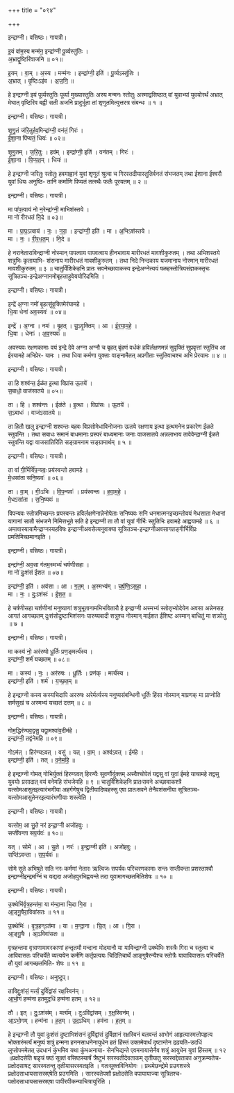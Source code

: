 +++
title = "०९४"

+++


इन्द्राग्नी। वसिष्ठः। गायत्री।

इ॒यं वा॑म॒स्य मन्म॑न॒ इन्द्रा॑ग्नी पू॒र्व्यस्तु॑तिः ।  
अ॒भ्राद्वृ॒ष्टिरि॑वाजनि ॥ ०१॥

इ॒यम् । वा॒म् । अ॒स्य । मन्म॑नः । इन्द्रा॑ग्नी॒ इति॑ । पू॒र्व्यऽस्तु॑तिः ।  
अ॒भ्रात् । वृ॒ष्टिःऽइ॑व । अ॒ज॒नि॒ ॥

हे इन्द्राग्नी इयं पूर्व्यस्तुतिः पूर्व्या मुख्यास्तुतिः अस्य मन्मनः स्तोतुः अस्माद्वसिष्ठात् वां युवाभ्यां युवयोरर्थं अभ्रात् मेघात् वृष्टिरिव बह्वी सती अजनि प्रादुर्भूता तां शृणुतमित्युत्तरत्र संबन्धः ॥ १ ॥

इन्द्राग्नी। वसिष्ठः। गायत्री।

शृ॒णु॒तं ज॑रि॒तुर्हव॒मिन्द्रा॑ग्नी॒ वन॑तं॒ गिरः॑ ।  
ई॒शा॒ना पि॑प्यतं॒ धियः॑ ॥ ०२॥

शृ॒णु॒तम् । ज॒रि॒तुः । हव॑म् । इन्द्रा॑ग्नी॒ इति॑ । वन॑तम् । गिरः॑ ।  
ई॒शा॒ना । पि॒प्य॒त॒म् । धियः॑ ॥

हे इन्द्राग्नी जरितुः स्तोतुः हवमाह्वानं युवां शृणुतं श्रुत्वा च गिरस्तदीयास्तुतिर्वनतं संभजतम् तथा ईशाना ईश्वरौ युवां धियः अनुष्ठि- तानि कर्माणि पिप्यतं तत्स्थैः फलैः पूरयतम् ॥ २ ॥

इन्द्राग्नी। वसिष्ठः। गायत्री।

मा पा॑प॒त्वाय॑ नो न॒रेन्द्रा॑ग्नी॒ माभिश॑स्तये ।  
मा नो॑ रीरधतं नि॒दे ॥ ०३॥

मा । पा॒प॒ऽत्वाय॑ । नः॒ । न॒रा॒ । इन्द्रा॑ग्नी॒ इति॑ । मा । अ॒भिऽश॑स्तये ।  
मा । नः॒ । री॒र॒ध॒त॒म् । नि॒दे ॥

हे नरानेताराविन्द्राग्नी नोस्मान् पापत्वाय पापवत्वाय हीनभावाय मारीरधतं मावशीकुरुतम् । तथा अभिशस्तये शत्रुभिः कृतायाभि- शंसनाय मारीरधतं मावशीकुरुतम् । तथा निदे निन्दकाय यजमानाय नोस्मान् मारीरधतं मावशीकुरुतम् ॥ ३ ॥ चातुर्विंशिकेहनि प्रातः सवनेच्छावाकस्य इन्द्रेअग्नेत्ययं षळहस्तोत्रियसंज्ञकस्तृचः सूत्रितञ्च-इन्द्रेअग्नानमोबृहत्ताहुवेययोरिदमिति ।

इन्द्राग्नी। वसिष्ठः। गायत्री।

इन्द्रे॑ अ॒ग्ना नमो॑ बृ॒हत्सु॑वृ॒क्तिमेर॑यामहे ।  
धि॒या धेना॑ अव॒स्यवः॑ ॥ ०४॥

इन्द्रे॑ । अ॒ग्ना । नमः॑ । बृ॒हत् । सु॒ऽवृ॒क्तिम् । आ । ई॒र॒या॒म॒हे॒ ।  
धि॒या । धेनाः॑ । अ॒व॒स्यवः॑ ॥

अवस्यवः रक्षणकामाः वयं इन्द्रे देवे अग्ना अग्नौ च बृहत् बृंहणं वर्धकं हविर्लक्षणमन्नं सुवृक्तिं सुप्रवृत्तां स्तुतिंच आ ईरयामहे अभिप्रेर- यामः । तथा धिया कर्मणा युक्ताः वाङ्नामैतत् अप्रगीताः स्तुतिवाचश्च अभि प्रेरयामः ॥ ४ ॥

इन्द्राग्नी। वसिष्ठः। गायत्री।

ता हि शश्व॑न्त॒ ईळ॑त इ॒त्था विप्रा॑स ऊ॒तये॑ ।  
स॒बाधो॒ वाज॑सातये ॥ ०५॥

ता । हि । शश्व॑न्तः । ईळ॑ते । इ॒त्था । विप्रा॑सः । ऊ॒तये॑ ।  
स॒ऽबाधः॑ । वाज॑ऽसातये ॥

ता हितौ खलु इन्द्राग्नी शश्वन्तः बहवः विप्रसोमेधाविनोजनाः ऊतये रक्षणाय इत्था इत्थमनेन प्रकारेण ईळते स्तुवन्ति । तथा सबाधः समानं बाधमानाः प्रस्परं बाध्यमानाः जनाः वाजसातये अन्नलाभाय तावेवेन्द्राग्नी ईळते स्तुवन्ति यद्वा वाजसातिरिति सङ्ग्रामनाम सङ्ग्रामार्थम् ॥ ५ ॥

इन्द्राग्नी। वसिष्ठः। गायत्री।

ता वां॑ गी॒र्भिर्वि॑प॒न्यवः॒ प्रय॑स्वन्तो हवामहे ।  
मे॒धसा॑ता सनि॒ष्यवः॑ ॥ ०६॥

ता । वा॒म् । गीः॒ऽभिः । वि॒प॒न्यवः॑ । प्रय॑स्वन्तः । ह॒वा॒म॒हे॒ ।  
मे॒धऽसा॑ता । स॒नि॒ष्यवः॑ ॥

विपन्यवः स्तोत्रमिच्छन्तः प्रयस्वन्तः हविर्लक्षणेनान्नेनोपेताः सनिष्यवः सनि धनमात्मनइच्छन्तोवयं मेधसाता मेधानां यागानां सातौ संभजने निमित्तभूते सति हे इन्द्राग्नी ता तौ वां युवां गीर्भिः स्तुतिभिः हवामहे आह्वयामहे ॥ ६ ॥ अमावास्यायामैन्द्राग्नस्यहविषः इन्द्राग्नीअवसेत्यनुवाक्या सूत्रितञ्च-इन्द्राग्नीअवसागतङ्गीर्भिर्विप्रः प्रमतिमिच्छमानइति ।

इन्द्राग्नी। वसिष्ठः। गायत्री।

इन्द्रा॑ग्नी॒ अव॒सा ग॑तम॒स्मभ्यं॑ चर्षणीसहा ।  
मा नो॑ दुः॒शंस॑ ईशत ॥ ०७॥

इन्द्रा॑ग्नी॒ इति॑ । अव॑सा । आ । ग॒त॒म् । अ॒स्मभ्य॑म् । च॒र्ष॒णि॒ऽस॒हा॒ ।  
मा । नः॒ । दुः॒ऽशंसः॑ । ई॒श॒त॒ ॥

हे चर्षणीसहा चर्शणीनां मनुष्याणां शत्रुभूतानामभिभवितारौ हे इन्द्राग्नी अस्मभ्यं स्तोतृभ्योदेयेन अवसा अन्नेनसह आगतं आगच्छतम् दुःशंसोदुष्टाभिशंसनः पारुष्यवादी शत्रुश्च नोस्मान् माईशत ईशिष्ट अस्मान् बाधितुं मा शक्रोतु ॥ ७ ॥

इन्द्राग्नी। वसिष्ठः। गायत्री।

मा कस्य॑ नो॒ अर॑रुषो धू॒र्तिः प्रण॒ङ्मर्त्य॑स्य ।  
इन्द्रा॑ग्नी॒ शर्म॑ यच्छतम् ॥ ०८॥

मा । कस्य॑ । नः॒ । अर॑रुषः । धू॒र्तिः । प्रण॑क् । मर्त्य॑स्य ।  
इन्द्रा॑ग्नी॒ इति॑ । शर्म॑ । य॒च्छ॒त॒म् ॥

हे इन्द्राग्नी कस्य कस्यचिदापि अररुषः अरेर्मर्त्यस्य मनुष्यसंबन्धिनी धूर्तिः हिंसा नोस्मान् माप्रणक् मा प्राप्नोति शर्मसुखं च अस्मभ्यं यच्छतं दत्तम् ॥ ८ ॥

इन्द्राग्नी। वसिष्ठः। गायत्री।

गोम॒द्धिर॑ण्यव॒द्वसु॒ यद्वा॒मश्वा॑व॒दीम॑हे ।  
इन्द्रा॑ग्नी॒ तद्व॑नेमहि ॥ ०९॥

गोऽम॑त् । हिर॑ण्यऽवत् । वसु॑ । यत् । वा॒म् । अश्व॑ऽवत् । ईम॑हे ।  
इन्द्रा॑ग्नी॒ इति॑ । तत् । व॒ने॒म॒हि॒ ॥

हे इन्द्राग्नी गोमत् गोभिर्युक्तं हिरण्यवत् हिरण्यैः सुवर्णौर्युक्तम् अस्वैश्चोपेतं यद्वसु वां युवां ईमहे याचामहे तद्वसु युवयोः प्रसादात् वयं वनेमहि संभजेमहि ॥ ९ ॥ चातुर्विंशिकेहनि प्रातःसवने अच्छावाकश्त्रै यत्सोमआसुतइत्यारंभणीया अहर्गणेषुच द्वितीयादिष्वहस्सु एषा प्रातःसवने तेनैवशंसनीया सूत्रितञ्च-यत्सोमआसुतेनरइत्यारंभणीयाः शस्त्वेति ।

इन्द्राग्नी। वसिष्ठः। गायत्री।

यत्सोम॒ आ सु॒ते नर॑ इन्द्रा॒ग्नी अजो॑हवुः ।  
सप्ती॑वन्ता सप॒र्यवः॑ ॥ १०॥

यत् । सोमे॑ । आ । सु॒ते । नरः॑ । इ॒न्द्रा॒ग्नी इति॑ । अजो॑हवुः ।  
सप्ति॑ऽवन्ता । स॒प॒र्यवः॑ ॥

सोमे सुते अभिषुते सति नरः कर्मणां नेतारः ऋत्विजः सपर्यवः परिचरणकामाः सन्तः सप्तीवन्ता प्रशस्ताश्वौ इन्द्राग्नीइन्द्रमग्निं च यद्यदा अजोहवुरभिह्वयन्ते तदा युवामागच्छतमितिशेषः ॥ १० ॥

इन्द्राग्नी। वसिष्ठः। गायत्री।

उ॒क्थेभि॑र्वृत्र॒हन्त॑मा॒ या म॑न्दा॒ना चि॒दा गि॒रा ।  
आ॒ङ्गू॒षैरा॒विवा॑सतः ॥ ११॥

उ॒क्थेभिः॑ । वृ॒त्र॒हन्ऽत॑मा । या । म॒न्दा॒ना । चि॒त् । आ । गि॒रा ।  
आ॒ङ्गू॒षैः । आ॒ऽविवा॑सतः ॥

वृत्रहन्तमा वृत्राणामावरकाणां हन्तृतमौ मन्दाना मोदमानौ या याविन्द्राग्नी उक्थेभिः शस्त्रैः गिरा च स्तुत्या च आविवासतः परिचर्येते व्यत्ययेन कर्मणि कर्तृप्रत्ययः चिदितिचार्थे आङ्गुषैरन्यैश्च स्तोत्रैः यावाविवासतः परिचर्येते तौ युवां आगच्छतमिति- शेषः ॥ ११ ॥

इन्द्राग्नी। वसिष्ठः। अनुष्टुप्।

ताविद्दुः॒शंसं॒ मर्त्यं॒ दुर्वि॑द्वांसं रक्ष॒स्विन॑म् ।  
आ॒भो॒गं हन्म॑ना हतमुद॒धिं हन्म॑ना हतम् ॥ १२॥

तौ । इत् । दुः॒ऽशंस॑म् । मर्त्य॑म् । दुःऽवि॑द्वांसम् । र॒क्ष॒स्विन॑म् ।  
आ॒ऽभो॒गम् । हन्म॑ना । ह॒त॒म् । उ॒द॒ऽधिम् । हम॑ना । ह॒त॒म् ॥

हे इन्द्राग्नी तौ युवां दुःशंसं दुष्टाभिशंसनं दुर्विद्वांसं दुर्विज्ञानं रक्षस्विनं बलवन्तं आभोगं आहृत्यास्मत्तोपहृत्य भोक्तारंमर्त्यं मनुष्यं शत्रुं हन्मना हननसाधनेनायुधेन हतं हिंस्तं उक्तमेवार्थं दृष्टान्तेन द्रढयति-उदधिं लुप्तोपममेतत् उदधानं कुंभमिव यथा कुंभअनाया- सेनभिद्यन्ते एवमनायासेनैव शत्रुं आयुधेन युवां हिंस्तम् ॥ १२ ॥प्रक्षोदसेति षळृचं षष्ठं सूक्तं वसिष्ठस्यार्षं त्रैष्टुभं सरस्वतीदेवताकम् तृतीयातु सरस्वद्देवताका अनुक्रम्यतेच-प्रक्षोदसाषट् सारस्वतन्तु तृतीयासरस्वतइति । गतःसूक्तविनियोगः । प्रथमेछन्द्रोमे प्रउगशस्त्रे प्रक्षोदसाधायसासस्रएषेति प्रउगमिति । सारस्वतेपशौ प्रक्षोदसेति वपायायाज्या सूत्रितश्च-पक्षोदसाधायसासस्रएषा पावीरवीकन्याचित्रायुरिति ।